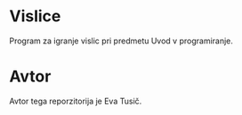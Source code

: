 # Vislice
Program za igranje vislic pri predmetu Uvod v programiranje.

# Avtor
Avtor tega reporzitorija je Eva Tusič.